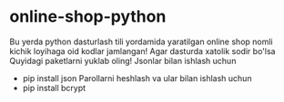 # online-shop-python
Bu yerda python dasturlash tili yordamida yaratilgan online shop nomli kichik loyihaga oid kodlar jamlangan!
Agar dasturda xatolik sodir bo'lsa Quyidagi paketlarni yuklab oling!
Jsonlar bilan ishlash uchun
- pip install json 
Parollarni heshlash va ular bilan ishlash uchun
- pip install bcrypt
